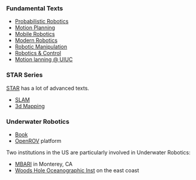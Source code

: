 ### Fundamental Texts

* [Probabilistic Robotics](https://www.google.com/books/edition/Probabilistic_Robotics/2Zn6AQAAQBAJ?hl=en&gbpv=1&dq=probabilistic+robotics&printsec=frontcover)
* [Motion Planning](https://www.google.com/books/edition/Principles_of_Robot_Motion/S3biKR21i-QC?hl=en&gbpv=1&dq=howie+choset&printsec=frontcover)
* [Mobile Robotics](https://www.google.com/books/edition/Mobile_Robotics/laxZAQAAQBAJ?hl=en&gbpv=1&dq=alonzo+kelly&printsec=frontcover)
* [Modern Robotics](https://www.google.com/books/edition/Modern_Robotics/5NzFDgAAQBAJ?hl=en&gbpv=1&dq=murray+lee+sastry&printsec=frontcover)
* [Robotic Manipulation](https://www.google.com/books/edition/A_Mathematical_Introduction_to_Robotic_M/zDcPEAAAQBAJ?hl=en&gbpv=1&dq=murray+lee+sastry&printsec=frontcover)
* [Robotics \& Control](https://link.springer.com/book/10.1007/978-3-030-79179-7)
* [Motion lanning @ UIUC](http://lavalle.pl/planning/)

### STAR Series
[STAR](https://www.springer.com/series/5208) has a lot of advanced texts.

* [SLAM](https://www.amazon.com/3D-Robotic-Mapping-Simultaneous-Localization/dp/3540898832/ref=sr_1_2?crid=1FFHKAVIPG0EU&keywords=robotics+SLAM&qid=1641785036&s=books&sprefix=robotics+slam%2Cstripbooks%2C424&sr=1-2)
* [3d Mapping](https://www.amazon.com/3D-Robotic-Mapping-Simultaneous-Localization/dp/3540898832/ref=sr_1_2?crid=1FFHKAVIPG0EU&keywords=robotics+SLAM&qid=1641785055&s=books&sprefix=robotics+slam%2Cstripbooks%2C424&sr=1-2)

### Underwater Robotics
* [Book](https://www.amazon.com/Underwater-Robotics-Science-Design-Fabrication/dp/0984173706/ref=sr_1_7?crid=1WKEJPJ218PHO&keywords=submarine+robot&qid=1641785109&s=books&sprefix=submarine+robo%2Cstripbooks%2C264&sr=1-7)
* [OpenROV](https://github.com/OpenROV) platform

Two institutions in the US are particularly involved in Underwater Robotics:
* [MBARI](www.mbari.org) in Monterey, CA
* [Woods Hole Oceanographic Inst](https://www.whoi.edu/) on the east coast
